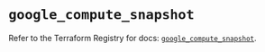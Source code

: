 # `google_compute_snapshot`

Refer to the Terraform Registry for docs: [`google_compute_snapshot`](https://registry.terraform.io/providers/hashicorp/google-beta/6.37.0/docs/resources/google_compute_snapshot).
